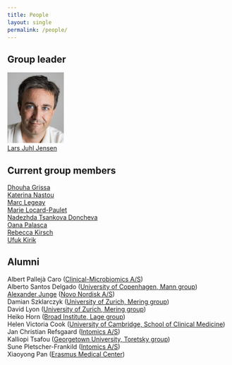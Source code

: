 ```yaml
---
title: People
layout: single
permalink: /people/
---
```

## Group leader
![Portrait of Lars Juhl Jensen](people_larsjuhljensen.jpg)  
[Lars Juhl Jensen](/people/larsjuhljensen/)

## Current group members
[Dhouha Grissa](http://dgrissa.wixsite.com/dhouha-grissa)  
[Katerina Nastou](/people/katerinanastou)  
[Marc Legeay](/people/marclegeay/)  
[Marie Locard-Paulet](/people/marielocardpaulet/)  
[Nadezhda Tsankova Doncheva](/people/nadezhdatdoncheva/)  
[Oana Palasca](https://www.linkedin.com/in/oanapalasca/)  
[Rebecca Kirsch](https://www.linkedin.com/in/rebecca-kirsch/)  
[Ufuk Kirik](/people/ufukkirik/)

## Alumni
Albert Pallejà Caro ([Clinical-Microbiomics A/S](https://www.clinical-microbiomics.com))  
Alberto Santos Delgado ([University of Copenhagen, Mann group](http://www.cpr.ku.dk/research/proteomics/mann-group/))  
[Alexander Junge](/people/alexanderjunge/) ([Novo Nordisk A/S](https://www.novonordisk.com/))  
Damian Szklarczyk ([University of Zurich, Mering group](http://www.imls.uzh.ch/en/research/vonmering/))  
David Lyon ([University of Zurich, Mering group](http://www.imls.uzh.ch/en/research/vonmering/))  
Heiko Horn ([Broad Institute, Lage group](http://www.lagelab.org/))  
Helen Victoria Cook ([University of Cambridge, School of Clinical Medicine](https://www.medschl.cam.ac.uk/))  
Jan Christian Refsgaard ([Intomics A/S](https://www.intomics.com/))  
Kalliopi Tsafou ([Georgetown University, Toretsky group](http://toretsky.georgetown.edu/))  
Sune Pletscher-Frankild ([Intomics A/S](https://www.intomics.com/))  
Xiaoyong Pan ([Erasmus Medical Center](https://www.erasmusmc.nl/?lang=en))
